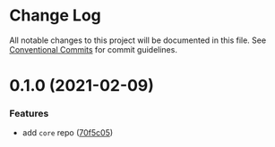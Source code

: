 # Change Log

All notable changes to this project will be documented in this file.
See [Conventional Commits](https://conventionalcommits.org) for commit guidelines.

# 0.1.0 (2021-02-09)


### Features

* add `core` repo ([70f5c05](https://code.devops.xiaohongshu.com/fe/halation/commits/70f5c05d1b91fe1042ef0c13e8770f36d0368b86))

